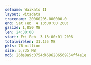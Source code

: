 ```yaml
---
setname: Waikato II
layout: witsdata
tracename: 20060203-000000-0
end: Sat Feb  4 13:00:00 2006
gzsize: 1,850 MB
len: 24:00:00
start: Fri Feb  3 13:00:01 2006
totalwirelen: 31,195 MB
pkts: 76 million
size: 5,735 MB
md5: 26be8a9c0754d4696286569754ff4e1e
---
```

